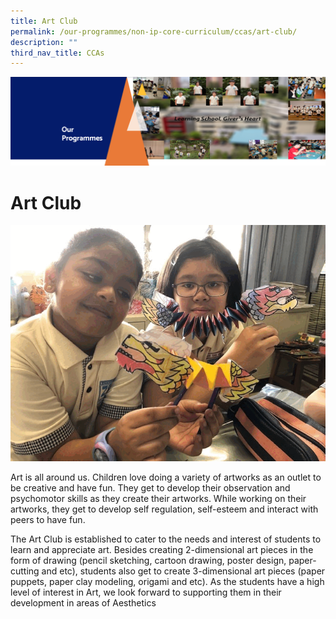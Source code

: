 ```yaml
---
title: Art Club
permalink: /our-programmes/non-ip-core-curriculum/ccas/art-club/
description: ""
third_nav_title: CCAs
---
```


![](/images/OurProgrammes1.png)

Art Club
========

![](/images/Art%20Club.gif)


Art is all around us. Children love doing a variety of artworks as an outlet to be creative and have fun. They get to develop their observation and psychomotor skills as they create their artworks. While working on their artworks, they get to develop self regulation, self-esteem and interact with peers to have fun.  

  

The Art Club is established to cater to the needs and interest of students to learn and appreciate art. Besides creating 2-dimensional art pieces in the form of drawing (pencil sketching, cartoon drawing, poster design, paper-cutting and etc), students also get to create 3-dimensional art pieces (paper puppets, paper clay modeling, origami and etc). As the students have a high level of interest in Art, we look forward to supporting them in their development in areas of Aesthetics